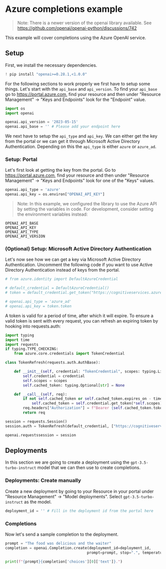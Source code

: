 # Azure completions example

> Note: There is a newer version of the openai library available. See https://github.com/openai/openai-python/discussions/742

This example will cover completions using the Azure OpenAI service.

## Setup


First, we install the necessary dependencies.


```python
! pip install "openai>=0.28.1,<1.0.0"
```

For the following sections to work properly we first have to setup some things. Let's start with the `api_base` and `api_version`. To find your `api_base` go to https://portal.azure.com, find your resource and then under "Resource Management" -> "Keys and Endpoints" look for the "Endpoint" value.


```python
import os
import openai
```


```python
openai.api_version = '2023-05-15'
openai.api_base = '' # Please add your endpoint here
```

We next have to setup the `api_type` and `api_key`. We can either get the key from the portal or we can get it through Microsoft Active Directory Authentication. Depending on this the `api_type` is either `azure` or `azure_ad`.

### Setup: Portal
Let's first look at getting the key from the portal. Go to https://portal.azure.com, find your resource and then under "Resource Management" -> "Keys and Endpoints" look for one of the "Keys" values.


```python
openai.api_type = 'azure'
openai.api_key = os.environ["OPENAI_API_KEY"]
```

> Note: In this example, we configured the library to use the Azure API by setting the variables in code. For development, consider setting the environment variables instead:

```
OPENAI_API_BASE
OPENAI_API_KEY
OPENAI_API_TYPE
OPENAI_API_VERSION
```

### (Optional) Setup: Microsoft Active Directory Authentication
Let's now see how we can get a key via Microsoft Active Directory Authentication. Uncomment the following code if you want to use Active Directory Authentication instead of keys from the portal.


```python
# from azure.identity import DefaultAzureCredential

# default_credential = DefaultAzureCredential()
# token = default_credential.get_token("https://cognitiveservices.azure.com/.default")

# openai.api_type = 'azure_ad'
# openai.api_key = token.token
```

A token is valid for a period of time, after which it will expire. To ensure a valid token is sent with every request, you can refresh an expiring token by hooking into requests.auth:


```python
import typing
import time
import requests
if typing.TYPE_CHECKING:
    from azure.core.credentials import TokenCredential

class TokenRefresh(requests.auth.AuthBase):

    def __init__(self, credential: "TokenCredential", scopes: typing.List[str]) -> None:
        self.credential = credential
        self.scopes = scopes
        self.cached_token: typing.Optional[str] = None

    def __call__(self, req):
        if not self.cached_token or self.cached_token.expires_on - time.time() < 300:
            self.cached_token = self.credential.get_token(*self.scopes)
        req.headers["Authorization"] = f"Bearer {self.cached_token.token}"
        return req

session = requests.Session()
session.auth = TokenRefresh(default_credential, ["https://cognitiveservices.azure.com/.default"])

openai.requestssession = session
```

## Deployments
In this section we are going to create a deployment using the `gpt-3.5-turbo-instruct` model that we can then use to create completions.

### Deployments: Create manually
Create a new deployment by going to your Resource in your portal under "Resource Management" -> "Model deployments". Select `gpt-3.5-turbo-instruct` as the model.


```python
deployment_id = '' # Fill in the deployment id from the portal here
```

### Completions
Now let's send a sample completion to the deployment.


```python
prompt = "The food was delicious and the waiter"
completion = openai.Completion.create(deployment_id=deployment_id,
                                     prompt=prompt, stop=".", temperature=0)
                                
print(f"{prompt}{completion['choices'][0]['text']}.")
```
